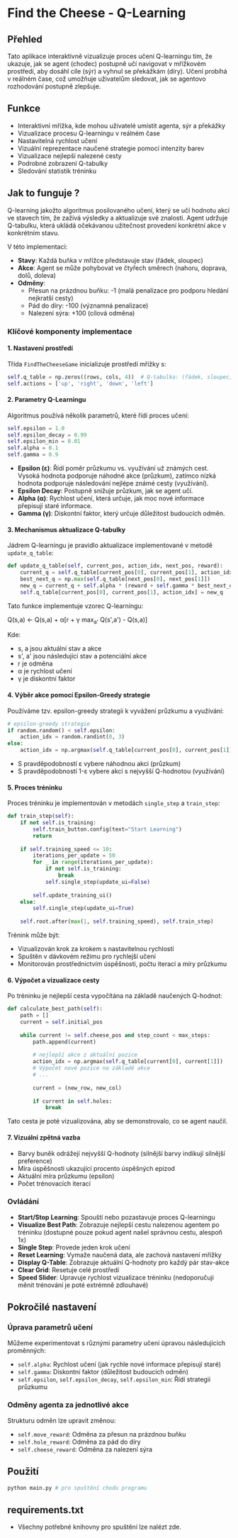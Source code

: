 # Find the Cheese - Q-Learning

## Přehled
Tato aplikace interaktivně vizualizuje proces učení Q-learningu tím, že ukazuje, jak se agent (chodec) postupně učí navigovat v mřížkovém prostředí, aby dosáhl cíle (sýr) a vyhnul se překážkám (díry). Učení probíhá v reálném čase, což umožňuje uživatelům sledovat, jak se agentovo rozhodování postupně zlepšuje.

## Funkce

- Interaktivní mřížka, kde mohou uživatelé umístit agenta, sýr a překážky
- Vizualizace procesu Q-learningu v reálném čase
- Nastavitelná rychlost učení
- Vizuální reprezentace naučené strategie pomocí intenzity barev
- Vizualizace nejlepší nalezené cesty
- Podrobné zobrazení Q-tabulky
- Sledování statistik tréninku

## Jak to funguje ?

Q-learning jakožto algoritmus posilovaného učení, který se učí hodnotu akcí ve stavech tím, že zažívá výsledky a aktualizuje své znalosti. Agent udržuje Q-tabulku, která ukládá očekávanou užitečnost provedení konkrétní akce v konkrétním stavu.

V této implementaci:
- **Stavy**: Každá buňka v mřížce představuje stav (řádek, sloupec)
- **Akce**: Agent se může pohybovat ve čtyřech směrech (nahoru, doprava, dolů, doleva)
- **Odměny**: 
  - Přesun na prázdnou buňku: -1 (malá penalizace pro podporu hledání nejkratší cesty)
  - Pád do díry: -100 (významná penalizace)
  - Nalezení sýra: +100 (cílová odměna)

### Klíčové komponenty implementace

#### 1. Nastavení prostředí

Třída `FindTheCheeseGame` inicializuje prostředí mřížky s:
```python
self.q_table = np.zeros((rows, cols, 4))  # Q-tabulka: (řádek, sloupec, akce)
self.actions = ['up', 'right', 'down', 'left']
```

#### 2. Parametry Q-Learningu

Algoritmus používá několik parametrů, které řídí proces učení:
```python
self.epsilon = 1.0
self.epsilon_decay = 0.99
self.epsilon_min = 0.01
self.alpha = 0.1
self.gamma = 0.9
```

- **Epsilon (ε)**: Řídí poměr průzkumu vs. využívání už známých cest. Vysoká hodnota podporuje náhodné akce (průzkum), zatímco nízká hodnota podporuje následování nejlépe známé cesty (využívání).
- **Epsilon Decay**: Postupně snižuje průzkum, jak se agent učí.
- **Alpha (α)**: Rychlost učení, která určuje, jak moc nové informace přepisují staré informace.
- **Gamma (γ)**: Diskontní faktor, který určuje důležitost budoucích odměn.

#### 3. Mechanismus aktualizace Q-tabulky

Jádrem Q-learningu je pravidlo aktualizace implementované v metodě `update_q_table`:

```python
def update_q_table(self, current_pos, action_idx, next_pos, reward):
    current_q = self.q_table[current_pos[0], current_pos[1], action_idx]
    best_next_q = np.max(self.q_table[next_pos[0], next_pos[1]])
    new_q = current_q + self.alpha * (reward + self.gamma * best_next_q - current_q)
    self.q_table[current_pos[0], current_pos[1], action_idx] = new_q
```

Tato funkce implementuje vzorec Q-learningu:

Q(s,a) ← Q(s,a) + α[r + γ max<sub>a'</sub> Q(s',a') - Q(s,a)]

Kde:
- s, a jsou aktuální stav a akce
- s', a' jsou následující stav a potenciální akce
- r je odměna
- α je rychlost učení
- γ je diskontní faktor

#### 4. Výběr akce pomocí Epsilon-Greedy strategie

Používáme tzv. epsilon-greedy strategii k vyvážení průzkumu a využívání:

```python
# epsilon-greedy strategie
if random.random() < self.epsilon:
    action_idx = random.randint(0, 3)
else:
    action_idx = np.argmax(self.q_table[current_pos[0], current_pos[1]])
```

- S pravděpodobností ε vybere náhodnou akci (průzkum)
- S pravděpodobností 1-ε vybere akci s nejvyšší Q-hodnotou (využívání)

#### 5. Proces tréninku

Proces tréninku je implementován v metodách `single_step` a `train_step`:

```python
def train_step(self):
    if not self.is_training:
        self.train_button.config(text="Start Learning")
        return
    
    if self.training_speed <= 10:
        iterations_per_update = 50
        for _ in range(iterations_per_update):
            if not self.is_training:
                break
            self.single_step(update_ui=False)
        
        self.update_training_ui()
    else:
        self.single_step(update_ui=True)
    
    self.root.after(max(1, self.training_speed), self.train_step)
```

Trénink může být:
- Vizualizován krok za krokem s nastavitelnou rychlostí
- Spuštěn v dávkovém režimu pro rychlejší učení
- Monitorován prostřednictvím úspěšnosti, počtu iterací a míry průzkumu

#### 6. Výpočet a vizualizace cesty

Po tréninku je nejlepší cesta vypočítána na základě naučených Q-hodnot:

```python
def calculate_best_path(self):
    path = []
    current = self.initial_pos
    
    while current != self.cheese_pos and step_count < max_steps:
        path.append(current)
        
        # nejlepší akce z aktuální pozice
        action_idx = np.argmax(self.q_table[current[0], current[1]])
        # Výpočet nové pozice na základě akce
        # ...
        
        current = (new_row, new_col)
        
        if current in self.holes:
            break
```

Tato cesta je poté vizualizována, aby se demonstrovalo, co se agent naučil.

#### 7. Vizuální zpětná vazba
- Barvy buněk odrážejí nejvyšší Q-hodnoty (silnější barvy indikují silnější preference)
- Míra úspěšnosti ukazující procento úspěšných epizod
- Aktuální míra průzkumu (epsilon)
- Počet trénovacích iterací

### Ovládání

- **Start/Stop Learning**: Spouští nebo pozastavuje proces Q-learningu
- **Visualize Best Path**: Zobrazuje nejlepší cestu nalezenou agentem po tréninku (dostupné pouze pokud agent našel správnou cestu, alespoň 1x)
- **Single Step**: Provede jeden krok učení
- **Reset Learning**: Vymaže naučená data, ale zachová nastavení mřížky
- **Display Q-Table**: Zobrazuje aktuální Q-hodnoty pro každý pár stav-akce
- **Clear Grid**: Resetuje celé prostředí
- **Speed Slider**: Upravuje rychlost vizualizace tréninku (nedoporučuji měnit trénování je poté extrémně zdlouhavé)


## Pokročilé nastavení
### Úprava parametrů učení

Můžeme experimentovat s různými parametry učení úpravou následujících proměnných:
- `self.alpha`: Rychlost učení (jak rychle nové informace přepisují staré)
- `self.gamma`: Diskontní faktor (důležitost budoucích odměn)
- `self.epsilon`, `self.epsilon_decay`, `self.epsilon_min`: Řídí strategii průzkumu

### Odměny agenta za jednotlivé akce

Strukturu odměn lze upravit změnou:
- `self.move_reward`: Odměna za přesun na prázdnou buňku
- `self.hole_reward`: Odměna za pád do díry
- `self.cheese_reward`: Odměna za nalezení sýra

## **Použití**
```python
python main.py # pro spuštění chodu programu
```

## **requirements.txt**
- Všechny potřebné knihovny pro spuštění lze nalézt zde.
